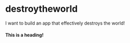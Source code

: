 # destroytheworld
I want to build  an app that effectively destroys the world!

#### This is a heading!

